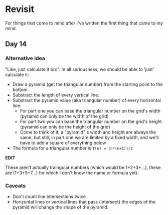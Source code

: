 # Revisit

For things that come to mind after I've written the first thing that came to my mind.

## Day 14

### Alternative idea

"Like, just calculate it bro".
In all seriousness, we should be able to 'just' calculate it:
- Draw a pyramid (get the triangular number) from the starting point to the bottom. 
- Substract the length of every vertical line. 
- Substract the pyramid value (aka triangular number) of every horizontal line.
  - For part one you can base the triangular number on the grid's width (pyramid can only be the width of the grid)
  - For part two you can base the triangular number on the grid's height (pyramid can only be the height of the grid)
  - Come to think of it, a "pyramid"'s width and height are always the same, but still, in part one we are limited by a fixed width, and we'll have to add a square of everything below
- The formula for a triangular number is `T(n) = (n*(n+1))/2`

**EDIT**

These aren't actually traingular numbers (which would be 1+2+3+...), these are (1+3+5+7...) for which I don't know the name or formula yet).

### Caveats

- Don't count line intersections twice
- Horizontal lines or vertical lines that pass (intersect) the edges of the pyramid will change the shape of the pyramid.
